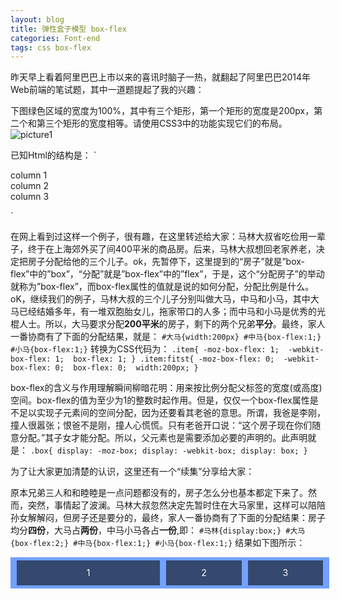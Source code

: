 ```yaml
---
layout: blog
title: 弹性盒子模型 box-flex
categories: Font-end
tags: css box-flex
---
```


昨天早上看着阿里巴巴上市以来的喜讯时脑子一热，就翻起了阿里巴巴2014年Web前端的笔试题，其中一道题提起了我的兴趣： 

下图绿色区域的宽度为100%，其中有三个矩形，第一个矩形的宽度是200px，第二个和第三个矩形的宽度相等。请使用CSS3中的功能实现它们的布局。
![picture1](http://localhost:3000/blog_img/2014-09-25-01.jpg "example_pic")

已知Html的结构是：
`<div class="box">
	<div class="item">column 1</div>
	<div class="item">column 2</div>
	<div class="item">column 3</div>
</div>`

在网上看到过这样一个例子，很有趣，在这里转述给大家：马林大叔省吃俭用一辈子，终于在上海郊外买了间400平米的商品房。后来，马林大叔想回老家养老，决定把房子分配给他的三个儿子。ok，先暂停下，这里提到的“房子”就是”box-flex”中的”box”，“分配”就是”box-flex”中的”flex”，于是，这个“分配房子”的举动就称为”box-flex”，而box-flex属性的值就是说的如何分配，分配比例是什么。oK，继续我们的例子，马林大叔的三个儿子分别叫做大马，中马和小马，其中大马已经结婚多年，有一堆双胞胎女儿，拖家带口的人多；而中马和小马是优秀的光棍人士。所以，大马要求分配**200平米**的房子，剩下的两个兄弟**平分**。最终，家人一番协商有了下面的分配结果，就是：
`#大马{width:200px}
#中马{box-flex:1;}
#小马{box-flex:1;}`
转换为CSS代码为：
`.item{
  -moz-box-flex: 1; 
  -webkit-box-flex: 1; 
  box-flex: 1;
}
.item:fitst{
  -moz-box-flex: 0; 
  -webkit-box-flex: 0; 
  box-flex: 0; 
  width:200px;
}`

box-flex的含义与作用理解瞬间柳暗花明：用来按比例分配父标签的宽度(或高度)空间。box-flex的值为至少为1的整数时起作用。但是，仅仅一个box-flex属性是不足以实现子元素间的空间分配，因为还要看其老爸的意思。所谓，我爸是李刚，撞人很嚣张；恨爸不是刚，撞人心慌慌。只有老爸开口说：“这个房子现在你们随意分配。”其子女才能分配。所以，父元素也是需要添加必要的声明的。此声明就是：
`.box{
  display: -moz-box;
  display: -webkit-box;
  display: box;
}`

为了让大家更加清楚的认识，这里还有一个“续集”分享给大家：

原本兄弟三人和和睦睦是一点问题都没有的，房子怎么分也基本都定下来了。然而，突然，事情起了波澜。马林大叔忽然决定先暂时住在大马家里，这样可以陪陪孙女解解闷，但房子还是要分的，最终，家人一番协商有了下面的分配结果：房子均分**四份**，大马占**两份**，中马小马各占**一份**,即：
`#马林{display:box;}
#大马{box-flex:2;}
#中马{box-flex:1;}
#小马{box-flex:1;}`
结果如下图所示：
<style>
.test_box {
    display: -moz-box; 
    display: -webkit-box; 
    display: box; 
   	height:40px;
   	line-height:40px;
    width: 100%;
    max-width:500px;
    margin: 10px auto; 
    padding: 5px; 
    background: #72A1FF;
 }
.list {
    margin: 0 5px; 
   	text-align:center;
   	color:#fff;
    background: #35486E;
}
.list_one {
    -moz-box-flex: 1; 
    -webkit-box-flex: 1; 
    box-flex: 1;
}
.list_two{
    -moz-box-flex: 2; 
    -webkit-box-flex: 2; 
    box-flex: 2;
}
</style>
<div class="test_box">
    <div class="list list_two">1</div>
    <div class="list list_one">2</div>
    <div class="list list_one">3</div>
</div>

